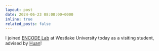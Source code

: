 ```yaml
---
layout: post
date: 2024-06-23 08:00:00+0000
inline: true
related_posts: false
---
```


I joined [ENCODE Lab](https://encode-lab-ai.github.io) at Westlake University today as a visiting student, advised by [Huan](https://huanwang.tech/)!
